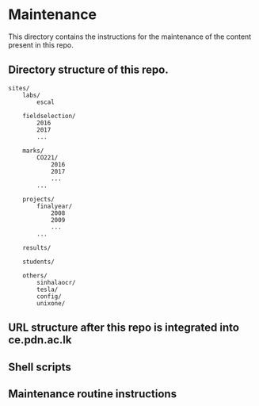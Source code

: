 # Maintenance

This directory contains the instructions for the maintenance of the content present in this repo.

## Directory structure of this repo.

    sites/
        labs/
            escal

        fieldselection/
            2016
            2017
            ...

        marks/
            CO221/
                2016
                2017
                ...
            ...

        projects/
            finalyear/
                2008
                2009
                ...
            ...

        results/

        students/

        others/
            sinhalaocr/
            tesla/
            config/
            unixone/
## URL structure after this repo is integrated into ce.pdn.ac.lk

## Shell scripts

## Maintenance routine instructions
